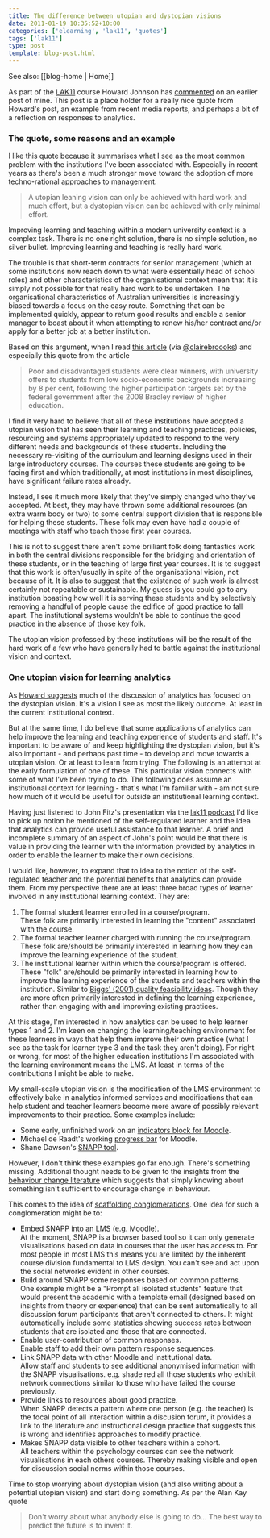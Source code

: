 ```yaml
---
title: The difference between utopian and dystopian visions
date: 2011-01-19 10:35:52+10:00
categories: ['elearning', 'lak11', 'quotes']
tags: ['lak11']
type: post
template: blog-post.html
---
```


See also: [[blog-home | Home]]

As part of the [LAK11](http://learninganalytics.net/) course Howard Johnson has [commented](http://howardjohnson.edublogs.org/2011/01/18/lak11-utopian-and-dystopian-visions-of-analytics-its-a-question-of-validity/) on an earlier post of mine. This post is a place holder for a really nice quote from Howard's post, an example from recent media reports, and perhaps a bit of a reflection on responses to analytics.

### The quote, some reasons and an example

I like this quote because it summarises what I see as the most common problem with the institutions I've been associated with. Especially in recent years as there's been a much stronger move toward the adoption of more techno-rational approaches to management.

> A utopian leaning vision can only be achieved with hard work and much effort, but a dystopian vision can be achieved with only minimal effort.

Improving learning and teaching within a modern university context is a complex task. There is no one right solution, there is no simple solution, no silver bullet. Improving learning and teaching is really hard work.

The trouble is that short-term contracts for senior management (which at some institutions now reach down to what were essentially head of school roles) and other characteristics of the organisational context mean that it is simply not possible for that really hard work to be undertaken. The organisational characteristics of Australian universities is increasingly biased towards a focus on the easy route. Something that can be implemented quickly, appear to return good results and enable a senior manager to boast about it when attempting to renew his/her contract and/or apply for a better job at a better institution.

Based on this argument, when I read [this article](http://www.theage.com.au/national/education/tertiary-slump-to-sting-unis-20110117-19u12.html) (via [@clairebroooks](http://twitter.com/#!/clairebrooks)) and especially this quote from the article

> Poor and disadvantaged students were clear winners, with university offers to students from low socio-economic backgrounds increasing by 8 per cent, following the higher participation targets set by the federal government after the 2008 Bradley review of higher education.

I find it very hard to believe that all of these institutions have adopted a utopian vision that has seen their learning and teaching practices, policies, resourcing and systems appropriately updated to respond to the very different needs and backgrounds of these students. Including the necessary re-visiting of the curriculum and learning designs used in their large introductory courses. The courses these students are going to be facing first and which traditionally, at most institutions in most disciplines, have significant failure rates already.

Instead, I see it much more likely that they've simply changed who they've accepted. At best, they may have thrown some additional resources (an extra warm body or two) to some central support division that is responsible for helping these students. These folk may even have had a couple of meetings with staff who teach those first year courses.

This is not to suggest there aren't some brilliant folk doing fantastics work in both the central divisions responsible for the bridging and orientation of these students, or in the teaching of large first year courses. It is to suggest that this work is often/usually in spite of the organisational vision, not because of it. It is also to suggest that the existence of such work is almost certainly not repeatable or sustainable. My guess is you could go to any institution boasting how well it is serving these students and by selectively removing a handful of people cause the edifice of good practice to fall apart. The institutional systems wouldn't be able to continue the good practice in the absence of those key folk.

The utopian vision professed by these institutions will be the result of the hard work of a few who have generally had to battle against the institutional vision and context.

### One utopian vision for learning analytics

As [Howard suggests](http://howardjohnson.edublogs.org/2011/01/18/lak11-utopian-and-dystopian-visions-of-analytics-its-a-question-of-validity/) much of the discussion of analytics has focused on the dystopian vision. It's a vision I see as most the likely outcome. At least in the current institutional context.

But at the same time, I do believe that some applications of analytics can help improve the learning and teaching experience of students and staff. It's important to be aware of and keep highlighting the dystopian vision, but it's also important - and perhaps past time - to develop and move towards a utopian vision. Or at least to learn from trying. The following is an attempt at the early formulation of one of these. This particular vision connects with some of what I've been trying to do. The following does assume an institutional context for learning - that's what I'm familiar with - am not sure how much of it would be useful for outside an institutional learning context.

Having just listened to John Fitz's presentation via the [lak11 podcast](http://feeds.feedburner.com/lak11podcast) I'd like to pick up notion he mentioned of the self-regulated learner and the idea that analytics can provide useful assistance to that learner. A brief and incomplete summary of an aspect of John's point would be that there is value in providing the learner with the information provided by analytics in order to enable the learner to make their own decisions.

I would like, however, to expand that to idea to the notion of the self-regulated teacher and the potential benefits that analytics can provide them. From my perspective there are at least three broad types of learner involved in any institutional learning context. They are:

1. The formal student learner enrolled in a course/program.  
    These folk are primarily interested in learning the "content" associated with the course.
2. The formal teacher learner charged with running the course/program.  
    These folk are/should be primarily interested in learning how they can improve the learning experience of the student.
3. The institutional learner within which the course/program is offered.  
    These "folk" are/should be primarily interested in learning how to improve the learning experience of the students and teachers within the institution. Similar to [Biggs' (2001) quality feasibility ideas](/blog2/2010/05/13/more-thinking-about-the-alignment-project/). Though they are more often primarily interested in defining the learning experience, rather than engaging with and improving existing practices.

At this stage, I'm interested in how analytics can be used to help learner types 1 and 2. I'm keen on changing the learning/teaching environment for these learners in ways that help them improve their own practice (what I see as the task for learner type 3 and the task they aren't doing). For right or wrong, for most of the higher education institutions I'm associated with the learning environment means the LMS. At least in terms of the contributions I might be able to make.

My small-scale utopian vision is the modification of the LMS environment to effectively bake in analytics informed services and modifications that can help student and teacher learners become more aware of possibly relevant improvements to their practice. Some examples include:

- Some early, unfinished work on an [indicators block for Moodle](/blog2/2010/05/26/adding-multiple-visualisation-approaches-to-indicators-block/).
- Michael de Raadt's working [progress bar](http://www.sci.usq.edu.au/staff/deraadt/progressBar.html) for Moodle.
- Shane Dawson's [SNAPP tool](http://research.uow.edu.au/learningnetworks/seeing/snapp/index.html).

However, I don't think these examples go far enough. There's something missing. Additional thought needs to be given to the insights from the [behaviour change literature](/blog2/2010/04/14/identifying-and-designing-interventions-to-improve-lt-a-behaviour-change-framework/) which suggests that simply knowing about something isn't sufficient to encourage change in behaviour.

This comes to the idea of [scaffolding conglomerations](/blog2/2010/11/09/scaffolding-context-sensitive-conglomerations-v2-0/). One idea for such a conglomeration might be to:

- Embed SNAPP into an LMS (e.g. Moodle).  
    At the moment, SNAPP is a browser based tool so it can only generate visualisations based on data in courses that the user has access to. For most people in most LMS this means you are limited by the inherent course division fundamental to LMS design. You can't see and act upon the social networks evident in other courses.
- Build around SNAPP some responses based on common patterns.  
    One example might be a "Prompt all isolated students" feature that would present the academic with a template email (designed based on insights from theory or experience) that can be sent automatically to all discussion forum participants that aren't connected to others. It might automatically include some statistics showing success rates between students that are isolated and those that are connected.
- Enable user-contribution of common responses.  
    Enable staff to add their own pattern response sequences.
- Link SNAPP data with other Moodle and institutional data.  
    Allow staff and students to see additional anonymised information with the SNAPP visualisations. e.g. shade red all those students who exhibit network connections similar to those who have failed the course previously.
- Provide links to resources about good practice.  
    When SNAPP detects a pattern where one person (e.g. the teacher) is the focal point of all interaction within a discusion forum, it provides a link to the literature and instructional design practice that suggests this is wrong and identifies approaches to modify practice.
- Makes SNAPP data visible to other teachers within a cohort.  
    All teachers within the psychology courses can see the network visualisations in each others courses. Thereby making visible and open for discussion social norms within those courses.

Time to stop worrying about dystopian vision (and also writing about a potential utopian vision) and start doing something. As per the Alan Kay quote

> Don't worry about what anybody else is going to do… The best way to predict the future is to invent it.